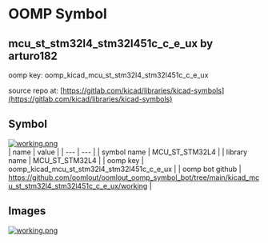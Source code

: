 # OOMP Symbol  
## mcu_st_stm32l4_stm32l451c_c_e_ux  by arturo182  
  
oomp key: oomp_kicad_mcu_st_stm32l4_stm32l451c_c_e_ux  
  
source repo at: [https://gitlab.com/kicad/libraries/kicad-symbols](https://gitlab.com/kicad/libraries/kicad-symbols)  
## Symbol  
  
[![working.png](working_600.png)](working.png)  
| name | value | 
| --- | --- | 
| symbol name | MCU_ST_STM32L4 | 
| library name | MCU_ST_STM32L4 | 
| oomp key | oomp_kicad_mcu_st_stm32l4_stm32l451c_c_e_ux | 
| oomp bot github | https://github.com/oomlout/oomlout_oomp_symbol_bot/tree/main/kicad_mcu_st_stm32l4_stm32l451c_c_e_ux/working | 
## Images  
  
[![working.png](working_140.png)](working.png)  
